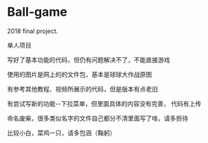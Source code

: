 # Ball-game
 
2018 final project.
 
单人项目
 
写好了基本功能的代码，但仍有问题解决不了，不能直接游戏
 
使用的图片是网上的的文件包，基本是球球大作战原图
 
有参考其他教程、视频所展示的代码，但是版本有点老旧
 
有尝试写新的功能--下拉菜单，但里面具体的内容没有完善， 代码有上传
 
命名废柴，很多类似名字的文件自己都分不清里面写了啥，请多担待
 
 
比较小白，菜鸡一只，请多包涵（鞠躬）
